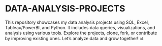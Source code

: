 # DATA-ANALYSIS-PROJECTS
This repository showcases my data analysis projects using SQL, Excel, Tableau/PowerBI, and Python. It includes data queries, visualizations, and analysis using various tools. Explore the projects, clone, fork, or contribute by improving existing ones. Let’s analyze data and grow together! 📊
